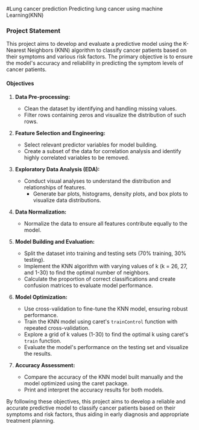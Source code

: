 #Lung cancer prediction
Predicting lung cancer using machine Learning(KNN)
### Project Statement

This project aims to develop and evaluate a predictive model using the K-Nearest Neighbors (KNN) algorithm to classify cancer patients based on their symptoms and various risk factors. The primary objective is to ensure the model's accuracy and reliability in predicting the symptom levels of cancer patients.

#### Objectives

1. **Data Pre-processing:**
   - Clean the dataset by identifying and handling missing values.
   - Filter rows containing zeros and visualize the distribution of such rows.

2. **Feature Selection and Engineering:**
   - Select relevant predictor variables for model building.
   - Create a subset of the data for correlation analysis and identify highly correlated variables to be removed.

3. **Exploratory Data Analysis (EDA):**
   - Conduct visual analyses to understand the distribution and relationships of features.
     - Generate bar plots, histograms, density plots, and box plots to visualize data distributions.

4. **Data Normalization:**
   - Normalize the data to ensure all features contribute equally to the model.
   
5. **Model Building and Evaluation:**
   - Split the dataset into training and testing sets (70% training, 30% testing).
   - Implement the KNN algorithm with varying values of k (k = 26, 27, and 1-30) to find the optimal number of neighbors.
   - Calculate the proportion of correct classifications and create confusion matrices to evaluate model performance.

6. **Model Optimization:**
   - Use cross-validation to fine-tune the KNN model, ensuring robust performance.
   - Train the KNN model using caret's `trainControl` function with repeated cross-validation.
   - Explore a grid of k values (1-30) to find the optimal k using caret's `train` function.
   - Evaluate the model's performance on the testing set and visualize the results.

7. **Accuracy Assessment:**
   - Compare the accuracy of the KNN model built manually and the model optimized using the caret package.
   - Print and interpret the accuracy results for both models.

By following these objectives, this project aims to develop a reliable and accurate predictive model to classify cancer patients based on their symptoms and risk factors, thus aiding in early diagnosis and appropriate treatment planning.
